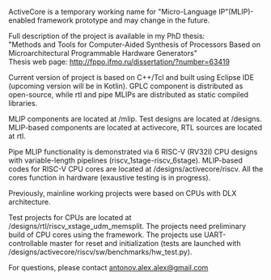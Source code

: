 ActiveCore is a temporary working name for "Micro-Language IP"(MLIP)-enabled framework prototype and may change in the future.

Full description of the project is available in my PhD thesis:\
"Methods and Tools for Computer-Aided Synthesis of Processors Based on Microarchitectural Programmable Hardware Generators"\
Thesis web page: http://fppo.ifmo.ru/dissertation/?number=63419

Current version of project is based on C++/Tcl and built using Eclipse IDE (upcoming version will be in Kotlin).
GPLC component is distributed as open-source, while rtl and pipe MLIPs are distributed as static compiled libraries.

MLIP components are located at /mlip.
Test designs are located at /designs. MLIP-based components are located at activecore, RTL sources are located at rtl.

Pipe MLIP functionality is demonstrated via 6 RISC-V (RV32I) CPU designs with variable-length pipelines (riscv_1stage-riscv_6stage).
MLIP-based codes for RISC-V CPU cores are located at /designs/activecore/riscv.
All the cores function in hardware (exaustive testing is in progress).

Previously, mainline working projects were based on CPUs with DLX architecture.

Test projects for CPUs are located at /designs/rtl/riscv_xstage_udm_memsplit. The projects need preliminary build of CPU cores using the framework. The projects use UART-controllable master for reset and initialization (tests are launched with /designs/activecore/riscv/sw/benchmarks/hw_test.py).

For questions, please contact antonov.alex.alex@gmail.com
